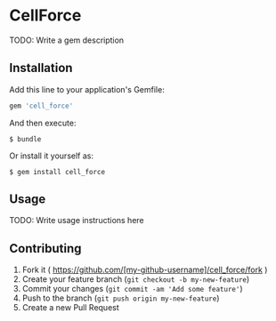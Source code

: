 # CellForce

TODO: Write a gem description

## Installation

Add this line to your application's Gemfile:

```ruby
gem 'cell_force'
```

And then execute:

    $ bundle

Or install it yourself as:

    $ gem install cell_force

## Usage

TODO: Write usage instructions here

## Contributing

1. Fork it ( https://github.com/[my-github-username]/cell_force/fork )
2. Create your feature branch (`git checkout -b my-new-feature`)
3. Commit your changes (`git commit -am 'Add some feature'`)
4. Push to the branch (`git push origin my-new-feature`)
5. Create a new Pull Request
